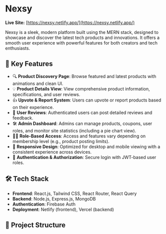 # Nexsy

**Live Site:** [https://nexsy.netlify.app/](https://nexsy.netlify.app/)

Nexsy is a sleek, modern platform built using the MERN stack, designed to showcase and discover the latest tech products and innovations. It offers a smooth user experience with powerful features for both creators and tech enthusiasts.

## 🚀 Key Features

- 🔍 **Product Discovery Page**: Browse featured and latest products with animations and clean UI.
- 💡 **Product Details View**: View comprehensive product information, specifications, and user reviews.
- 👍 **Upvote & Report System**: Users can upvote or report products based on their experience.
- 📝 **User Reviews**: Authenticated users can post detailed reviews and feedback.
- 🛠 **Admin Dashboard**: Admins can manage products, coupons, user roles, and monitor site statistics (including a pie chart view).
- 🧑‍💻 **Role-Based Access**: Access and features vary depending on membership level (e.g., product posting limits).
- 📱 **Responsive Design**: Optimized for desktop and mobile viewing with a consistent experience across devices.
- 🔐 **Authentication & Authorization**: Secure login with JWT-based user roles.

## 🛠 Tech Stack

- **Frontend**: React.js, Tailwind CSS, React Router, React Query
- **Backend**: Node.js, Express.js, MongoDB
- **Authentication**: Firebase Auth
- **Deployment**: Netlify (frontend), Vercel (backend)

## 📁 Project Structure

